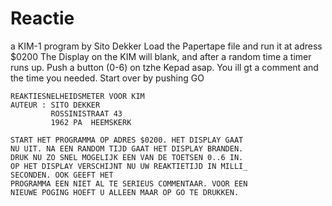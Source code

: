 # Reactie

a KIM-1 program by Sito Dekker
Load the Papertape file and run it at adress $0200
The Display on the KIM will blank, and after a random time a timer runs up. Push a button (0-6) on tzhe Kepad asap.
You ill gt a comment and the time you needed. Start over by pushing GO 


    REAKTIESNELHEIDSMETER VOOR KIM
    AUTEUR : SITO DEKKER
             ROSSINISTRAAT 43
             1962 PA  HEEMSKERK

    START HET PROGRAMMA OP ADRES $0200. HET DISPLAY GAAT 
    NU UIT. NA EEN RANDOM TIJD GAAT HET DISPLAY BRANDEN.
    DRUK NU ZO SNEL MOGELIJK EEN VAN DE TOETSEN 0..6 IN.
    OP HET DISPLAY VERSCHIJNT NU UW REAKTIETIJD IN MILLI_
    SECONDEN. OOK GEEFT HET
    PROGRAMMA EEN NIET AL TE SERIEUS COMMENTAAR. VOOR EEN 
    NIEUWE POGING HOEFT U ALLEEN MAAR OP GO TE DRUKKEN.
